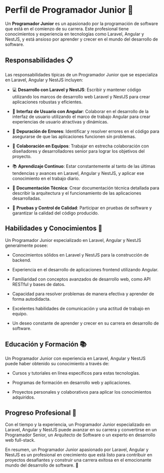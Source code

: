 # Perfil de Programador Junior 🚀

Un **Programador Junior** es un apasionado por la programación de software que está en el comienzo de su carrera. Este profesional tiene conocimientos y experiencia en tecnologías como Laravel, Angular y NestJS, y está ansioso por aprender y crecer en el mundo del desarrollo de software.

## Responsabilidades 📋

Las responsabilidades típicas de un Programador Junior que se especializa en Laravel, Angular y NestJS incluyen:

- 💻 **Desarrollo con Laravel y NestJS**: Escribir y mantener código utilizando los marcos de desarrollo web Laravel y NestJS para crear aplicaciones robustas y eficientes.

- 🔄 **Interfaz de Usuario con Angular**: Colaborar en el desarrollo de la interfaz de usuario utilizando el marco de trabajo Angular para crear experiencias de usuario atractivas y dinámicas.

- 🐞 **Depuración de Errores**: Identificar y resolver errores en el código para asegurarse de que las aplicaciones funcionen sin problemas.

- 🤝 **Colaboración en Equipos**: Trabajar en estrecha colaboración con diseñadores y desarrolladores senior para lograr los objetivos del proyecto.

- 📚 **Aprendizaje Continuo**: Estar constantemente al tanto de las últimas tendencias y avances en Laravel, Angular y NestJS, y aplicar ese conocimiento en el trabajo diario.

- 📖 **Documentación Técnica**: Crear documentación técnica detallada para describir la arquitectura y el funcionamiento de las aplicaciones desarrolladas.

- 🧪 **Pruebas y Control de Calidad**: Participar en pruebas de software y garantizar la calidad del código producido.

## Habilidades y Conocimientos 🧠

Un Programador Junior especializado en Laravel, Angular y NestJS generalmente posee:

- Conocimientos sólidos en Laravel y NestJS para la construcción de backend.

- Experiencia en el desarrollo de aplicaciones frontend utilizando Angular.

- Familiaridad con conceptos avanzados de desarrollo web, como API RESTful y bases de datos.

- Capacidad para resolver problemas de manera efectiva y aprender de forma autodidacta.

- Excelentes habilidades de comunicación y una actitud de trabajo en equipo.

- Un deseo constante de aprender y crecer en su carrera en desarrollo de software.

## Educación y Formación 📚

Un Programador Junior con experiencia en Laravel, Angular y NestJS puede haber obtenido su conocimiento a través de:

- Cursos y tutoriales en línea específicos para estas tecnologías.

- Programas de formación en desarrollo web y aplicaciones.

- Proyectos personales y colaborativos para aplicar los conocimientos adquiridos.

## Progreso Profesional 🚀

Con el tiempo y la experiencia, un Programador Junior especializado en Laravel, Angular y NestJS puede avanzar en su carrera y convertirse en un Programador Senior, un Arquitecto de Software o un experto en desarrollo web full-stack.

En resumen, un Programador Junior apasionado por Laravel, Angular y NestJS es un profesional en crecimiento que está listo para contribuir en proyectos desafiantes y construir una carrera exitosa en el emocionante mundo del desarrollo de software. 🌟
